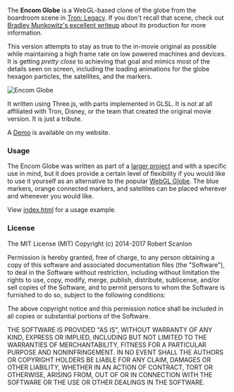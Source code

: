 The **Encom Globe** is a WebGL-based clone of the globe from the boardroom scene in [Tron: Legacy](http://www.imdb.com/title/tt1104001/).  If you don't recall that scene, check out [Bradley Munkowitz's excellent writeup](http://work.gmunk.com/TRON-Board-Room) about its production for more information.

This version attempts to stay as true to the in-movie original as possible while maintaining a high frame rate on low powered machines and devices.  It is getting *pretty close* to achieving that goal and mimics most of the details seen on screen, including the loading animations for the globe hexagon particles, the satellites, and the markers.

![Encom Globe](https://raw.github.com/arscan/encom-globe/master/screenshot.jpg "Encom Globe")

It written using Three.js, with parts implemented in GLSL.  It is not at all affiliated with Tron, Disney, or the team that created the original movie version.  It is just a tribute.

A [Demo](http://www.robscanlon.com/encom-globe) is available on my website.

### Usage

The Encom Globe was written as part of a [larger project](http://www.robscanlon.com/encom-boardroom) and with a specific use in mind, but it does provide a certain level of flexibility if you would like to use it yourself as an alternative to the popular [WebGL Globe](http://www.chromeexperiments.com/globe).  The blue markers, orange connected markers, and satellites can be placed wherever and whenever you would like.

View [index.html](index.html) for a usage example.

### License

The MIT License (MIT)
Copyright (c) 2014-2017 Robert Scanlon

Permission is hereby granted, free of charge, to any person obtaining a copy
of this software and associated documentation files (the "Software"), to deal
in the Software without restriction, including without limitation the rights
to use, copy, modify, merge, publish, distribute, sublicense, and/or sell
copies of the Software, and to permit persons to whom the Software is
furnished to do so, subject to the following conditions:

The above copyright notice and this permission notice shall be included in
all copies or substantial portions of the Software.

THE SOFTWARE IS PROVIDED "AS IS", WITHOUT WARRANTY OF ANY KIND, EXPRESS OR
IMPLIED, INCLUDING BUT NOT LIMITED TO THE WARRANTIES OF MERCHANTABILITY,
FITNESS FOR A PARTICULAR PURPOSE AND NONINFRINGEMENT. IN NO EVENT SHALL THE
AUTHORS OR COPYRIGHT HOLDERS BE LIABLE FOR ANY CLAIM, DAMAGES OR OTHER
LIABILITY, WHETHER IN AN ACTION OF CONTRACT, TORT OR OTHERWISE, ARISING FROM,
OUT OF OR IN CONNECTION WITH THE SOFTWARE OR THE USE OR OTHER DEALINGS IN
THE SOFTWARE.




